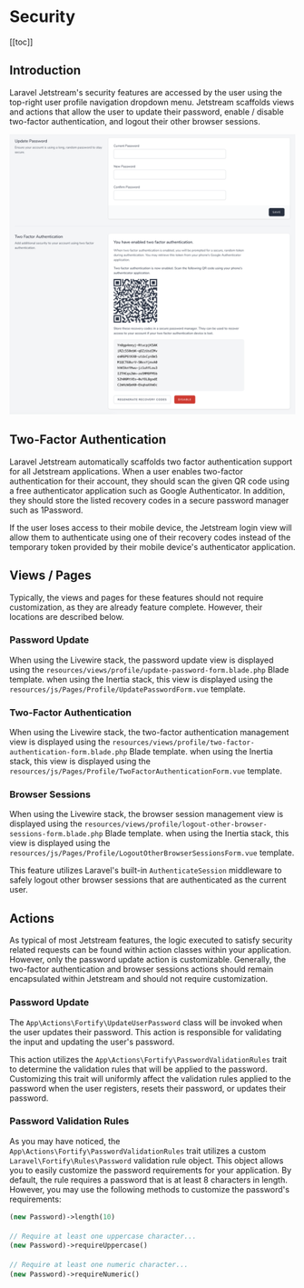 # Security

[[toc]]

## Introduction

Laravel Jetstream's security features are accessed by the user using the top-right user profile navigation dropdown menu. Jetstream scaffolds views and actions that allow the user to update their password, enable / disable two-factor authentication, and logout their other browser sessions.

![Screenshot of Security](./../../assets/img/security.png)

## Two-Factor Authentication

Laravel Jetstream automatically scaffolds two factor authentication support for all Jetstream applications. When a user enables two-factor authentication for their account, they should scan the given QR code using a free authenticator application such as Google Authenticator. In addition, they should store the listed recovery codes in a secure password manager such as 1Password.

If the user loses access to their mobile device, the Jetstream login view will allow them to authenticate using one of their recovery codes instead of the temporary token provided by their mobile device's authenticator application.

## Views / Pages

Typically, the views and pages for these features should not require customization, as they are already feature complete. However, their locations are described below.

### Password Update

When using the Livewire stack, the password update view is displayed using the `resources/views/profile/update-password-form.blade.php` Blade template. when using the Inertia stack, this view is displayed using the `resources/js/Pages/Profile/UpdatePasswordForm.vue` template.

### Two-Factor Authentication

When using the Livewire stack, the two-factor authentication management view is displayed using the `resources/views/profile/two-factor-authentication-form.blade.php` Blade template. when using the Inertia stack, this view is displayed using the `resources/js/Pages/Profile/TwoFactorAuthenticationForm.vue` template.

### Browser Sessions

When using the Livewire stack, the browser session management view is displayed using the `resources/views/profile/logout-other-browser-sessions-form.blade.php` Blade template. when using the Inertia stack, this view is displayed using the `resources/js/Pages/Profile/LogoutOtherBrowserSessionsForm.vue` template.

This feature utilizes Laravel's built-in `AuthenticateSession` middleware to safely logout other browser sessions that are authenticated as the current user.

## Actions

As typical of most Jetstream features, the logic executed to satisfy security related requests can be found within action classes within your application. However, only the password update action is customizable. Generally, the two-factor authentication and browser sessions actions should remain encapsulated within Jetstream and should not require customization.

### Password Update

The `App\Actions\Fortify\UpdateUserPassword` class will be invoked when the user updates their password. This action is responsible for validating the input and updating the user's password.

This action utilizes the `App\Actions\Fortify\PasswordValidationRules` trait to determine the validation rules that will be applied to the password. Customizing this trait will uniformly affect the validation rules applied to the password when the user registers, resets their password, or updates their password.

### Password Validation Rules

As you may have noticed, the `App\Actions\Fortify\PasswordValidationRules` trait utilizes a custom `Laravel\Fortify\Rules\Password` validation rule object. This object allows you to easily customize the password requirements for your application. By default, the rule requires a password that is at least 8 characters in length. However, you may use the following methods to customize the password's requirements:

```php
(new Password)->length(10)

// Require at least one uppercase character...
(new Password)->requireUppercase()

// Require at least one numeric character...
(new Password)->requireNumeric()
```
